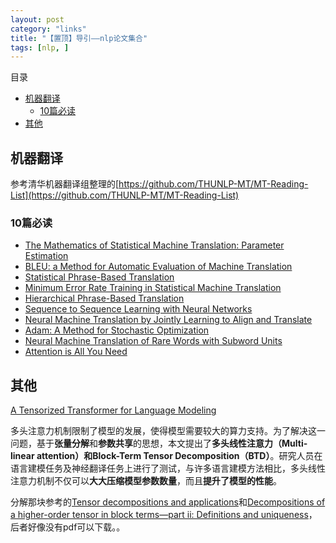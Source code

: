 ```yaml
---
layout: post
category: "links"
title: "【置顶】导引——nlp论文集合"
tags: [nlp, ]
---
```


目录

<!-- TOC -->

- [机器翻译](#机器翻译)
    - [10篇必读](#10篇必读)
- [其他](#其他)

<!-- /TOC -->

## 机器翻译

参考清华机器翻译组整理的[https://github.com/THUNLP-MT/MT-Reading-List](https://github.com/THUNLP-MT/MT-Reading-List)

### 10篇必读

+ [The Mathematics of Statistical Machine Translation: Parameter Estimation](http://aclweb.org/anthology/J93-2003)
+ [BLEU: a Method for Automatic Evaluation of Machine Translation](http://aclweb.org/anthology/P02-1040)
+ [Statistical Phrase-Based Translation](http://aclweb.org/anthology/N03-1017)
+ [Minimum Error Rate Training in Statistical Machine Translation](http://aclweb.org/anthology/P03-1021)
+ [Hierarchical Phrase-Based Translation](http://aclweb.org/anthology/J07-2003)
+ [Sequence to Sequence Learning with Neural Networks](https://papers.nips.cc/paper/5346-sequence-to-sequence-learning-with-neural-networks.pdf)
+ [Neural Machine Translation by Jointly Learning to Align and Translate](https://arxiv.org/pdf/1409.0473.pdf)
+ [Adam: A Method for Stochastic Optimization](https://arxiv.org/pdf/1412.6980)
+ [Neural Machine Translation of Rare Words with Subword Units](https://arxiv.org/pdf/1508.07909.pdf)
+ [Attention is All You Need](https://papers.nips.cc/paper/7181-attention-is-all-you-need.pdf)


## 其他

[A Tensorized Transformer for Language Modeling](https://arxiv.org/pdf/1906.09777.pdf)

多头注意力机制限制了模型的发展，使得模型需要较大的算力支持。为了解决这一问题，基于**张量分解**和**参数共享**的思想，本文提出了**多头线性注意力（Multi-linear attention）**和**Block-Term Tensor Decomposition（BTD）**。研究人员在语言建模任务及神经翻译任务上进行了测试，与许多语言建模方法相比，多头线性注意力机制不仅可以**大大压缩模型参数数量**，而且**提升了模型的性能**。

分解那块参考的[Tensor decompositions and applications](http://www.kolda.net/publication/TensorReview.pdf)和[Decompositions of a higher-order tensor in block terms—part ii: Definitions and uniqueness](https://www.researchgate.net/publication/220656664_Decompositions_of_a_Higher-Order_Tensor_in_Block_Terms-Part_II_Definitions_and_Uniqueness?_iepl%5BgeneralViewId%5D=GidOAKvMwvySBJxXGLf7dnk20JGueu7IopW8&_iepl%5Bcontexts%5D%5B0%5D=searchReact&_iepl%5BviewId%5D=7E2q1w0hmoIJSdCgfRKWh6JguNUiAGrpN0Lk&_iepl%5BsearchType%5D=publication&_iepl%5Bdata%5D%5BcountLessEqual20%5D=1&_iepl%5Bdata%5D%5BinteractedWithPosition1%5D=1&_iepl%5Bdata%5D%5BwithoutEnrichment%5D=1&_iepl%5Bposition%5D=1&_iepl%5BrgKey%5D=PB%3A220656664&_iepl%5BtargetEntityId%5D=PB%3A220656664&_iepl%5BinteractionType%5D=publicationTitle)，后者好像没有pdf可以下载。。

